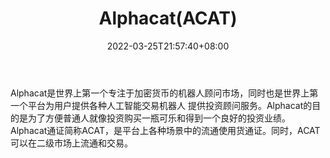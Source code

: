 ﻿---
weight: 
title: "Alphacat(ACAT)"
description: "Alphacat是世界上第一个专注于加密货币的机器人顾问市场，同时也是世界上第一个平台为用户提供各种人工智能交易机器人 提供投资顾问服务"
date: 2022-03-25T21:57:40+08:00
lastmod: 2022-03-25T16:45:40+08:00
draft: false
authors: ["Metabd"]
featuredImage: "alphacatacat.webp"
link: ""
tags: ["数字代币","Alphacat(ACAT)"]
categories: ["navigation"]
navigation: ["数字代币"]
lightgallery: true
toc: true
pinned: false
recommend: false
recommend1: false
---
Alphacat是世界上第一个专注于加密货币的机器人顾问市场，同时也是世界上第一个平台为用户提供各种人工智能交易机器人 提供投资顾问服务。Alphacat的目的是为了方便普通人就像投资购买一瓶可乐和得到一个良好的投资业绩。Alphacat通证简称ACAT，是平台上各种场景中的流通使用货通证。同时，ACAT可以在二级市场上流通和交易。
